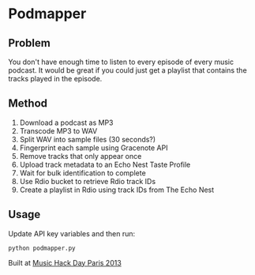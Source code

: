 # Podmapper


## Problem

You don't have enough time to listen to every episode of every music podcast. It would be great if you could just get a playlist that contains the tracks played in the episode.


## Method

1. Download a podcast as MP3
2. Transcode MP3 to WAV
3. Split WAV into sample files (30 seconds?)
4. Fingerprint each sample using Gracenote API
6. Remove tracks that only appear once
7. Upload track metadata to an Echo Nest Taste Profile
8. Wait for bulk identification to complete
9. Use Rdio bucket to retrieve Rdio track IDs
0. Create a playlist in Rdio using track IDs from The Echo Nest



## Usage

Update API key variables and then run:

    python podmapper.py

Built at [Music Hack Day Paris 2013](http://paris.musichackday.org/2013/)
